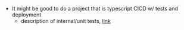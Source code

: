 - It might be good to do a project that is typescript CICD w/ tests and deployment
	- description of internal/unit tests, [link](https://stackoverflow.com/a/859592)